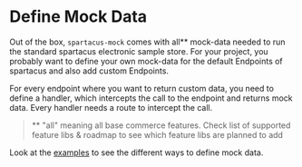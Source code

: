 # Define Mock Data

Out of the box, `spartacus-mock` comes with all\*\* mock-data needed to run the standard spartacus electronic sample store.
For your project, you probably want to define your own mock-data for the default Endpoints of spartacus and also add
custom Endpoints.

For every endpoint where you want to return custom data, you need to define a handler, which intercepts the call to the endpoint and
returns mock data. Every handler needs a route to intercept the call.

> \*\* "all" meaning all base commerce features. Check list of supported feature libs & roadmap to see which feature libs are planned to add

Look at the [examples](../examples/README.md) to see the different ways to define mock data.

